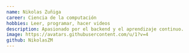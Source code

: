 ```yaml
---
name: Nikolas Zuñiga
career: Ciencia de la computación
hobbies: Leer, programar, hacer videos
description: Apasionado por el backend y el aprendizaje continuo.
image: https://avatars.githubusercontent.com/u/1?v=4
github: NikolasZM
--- 
```

